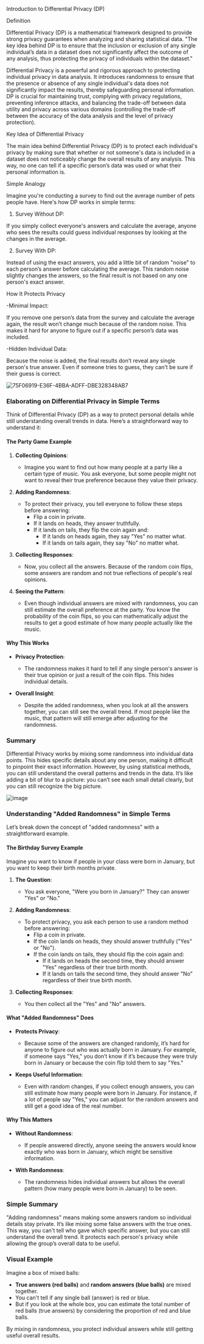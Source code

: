 Introduction to Differential Privacy (DP)



Definition



Differential Privacy (DP) is a mathematical framework designed to provide strong privacy guarantees when analyzing and sharing statistical data. "The key idea behind DP is to ensure that the inclusion or exclusion of any single individual’s data in a dataset does not significantly affect the outcome of any analysis, thus protecting the privacy of individuals within the dataset."



Differential Privacy is a powerful and rigorous approach to protecting individual privacy in data analysis. It introduces randomness to ensure that the presence or absence of any single individual's data does not significantly impact the results, thereby safeguarding personal information. DP is crucial for maintaining trust, complying with privacy regulations, preventing inference attacks, and balancing the trade-off between data utility and privacy across various domains (controlling the trade-off between the accuracy of the data analysis and the level of privacy protection).



Key Idea of Differential Privacy 



The main idea behind Differential Privacy (DP) is to protect each individual's privacy by making sure that whether or not someone's data is included in a dataset does not noticeably change the overall results of any analysis. This way, no one can tell if a specific person’s data was used or what their personal information is.



Simple Analogy



Imagine you're conducting a survey to find out the average number of pets people have. Here's how DP works in simple terms:



1. Survey Without DP:

If you simply collect everyone's answers and calculate the average, anyone who sees the results could guess individual responses by looking at the changes in the average.



2. Survey With DP:

Instead of using the exact answers, you add a little bit of random "noise" to each person’s answer before calculating the average. This random noise slightly changes the answers, so the final result is not based on any one person's exact answer.



How It Protects Privacy



-Minimal Impact:

If you remove one person’s data from the survey and calculate the average again, the result won’t change much because of the random noise. This makes it hard for anyone to figure out if a specific person’s data was included.



-Hidden Individual Data:

Because the noise is added, the final results don’t reveal any single person's true answer. Even if someone tries to guess, they can't be sure if their guess is correct.

![75F06919-E36F-4BBA-ADFF-DBE328348AB7](https://github.com/user-attachments/assets/fce5fb2a-ce05-41d4-98e0-789293bcd8be)


### Elaborating on Differential Privacy in Simple Terms

Think of Differential Privacy (DP) as a way to protect personal details while still understanding overall trends in data. Here’s a straightforward way to understand it:

#### The Party Game Example

1. **Collecting Opinions**:
   - Imagine you want to find out how many people at a party like a certain type of music. You ask everyone, but some people might not want to reveal their true preference because they value their privacy.

2. **Adding Randomness**:
   - To protect their privacy, you tell everyone to follow these steps before answering:
     - Flip a coin in private.
     - If it lands on heads, they answer truthfully.
     - If it lands on tails, they flip the coin again and:
       - If it lands on heads again, they say "Yes" no matter what.
       - If it lands on tails again, they say "No" no matter what.

3. **Collecting Responses**:
   - Now, you collect all the answers. Because of the random coin flips, some answers are random and not true reflections of people's real opinions.

4. **Seeing the Pattern**:
   - Even though individual answers are mixed with randomness, you can still estimate the overall preference at the party. You know the probability of the coin flips, so you can mathematically adjust the results to get a good estimate of how many people actually like the music.

#### Why This Works

- **Privacy Protection**:
  - The randomness makes it hard to tell if any single person's answer is their true opinion or just a result of the coin flips. This hides individual details.

- **Overall Insight**:
  - Despite the added randomness, when you look at all the answers together, you can still see the overall trend. If most people like the music, that pattern will still emerge after adjusting for the randomness.

### Summary

Differential Privacy works by mixing some randomness into individual data points. This hides specific details about any one person, making it difficult to pinpoint their exact information. However, by using statistical methods, you can still understand the overall patterns and trends in the data. It’s like adding a bit of blur to a picture: you can’t see each small detail clearly, but you can still recognize the big picture.

![image](https://github.com/user-attachments/assets/b779c885-dc7f-4b12-bc45-7b39829af6cd)



### Understanding "Added Randomness" in Simple Terms

Let’s break down the concept of "added randomness" with a straightforward example.

#### The Birthday Survey Example

Imagine you want to know if people in your class were born in January, but you want to keep their birth months private.

1. **The Question**:
   - You ask everyone, "Were you born in January?" They can answer "Yes" or "No."

2. **Adding Randomness**:
   - To protect privacy, you ask each person to use a random method before answering:
     - Flip a coin in private.
     - If the coin lands on heads, they should answer truthfully ("Yes" or "No").
     - If the coin lands on tails, they should flip the coin again and:
       - If it lands on heads the second time, they should answer "Yes" regardless of their true birth month.
       - If it lands on tails the second time, they should answer "No" regardless of their true birth month.

3. **Collecting Responses**:
   - You then collect all the "Yes" and "No" answers.

#### What "Added Randomness" Does

- **Protects Privacy**:
  - Because some of the answers are changed randomly, it’s hard for anyone to figure out who was actually born in January. For example, if someone says "Yes," you don’t know if it’s because they were truly born in January or because the coin flip told them to say "Yes."

- **Keeps Useful Information**:
  - Even with random changes, if you collect enough answers, you can still estimate how many people were born in January. For instance, if a lot of people say "Yes," you can adjust for the random answers and still get a good idea of the real number.

#### Why This Matters

- **Without Randomness**:
  - If people answered directly, anyone seeing the answers would know exactly who was born in January, which might be sensitive information.

- **With Randomness**:
  - The randomness hides individual answers but allows the overall pattern (how many people were born in January) to be seen.

### Simple Summary

"Adding randomness" means making some answers random so individual details stay private. It’s like mixing some false answers with the true ones. This way, you can't tell who gave which specific answer, but you can still understand the overall trend. It protects each person's privacy while allowing the group’s overall data to be useful.

### Visual Example

Imagine a box of mixed balls:
- **True answers (red balls)** and **random answers (blue balls)** are mixed together.
- You can't tell if any single ball (answer) is red or blue.
- But if you look at the whole box, you can estimate the total number of red balls (true answers) by considering the proportion of red and blue balls.

By mixing in randomness, you protect individual answers while still getting useful overall results.

